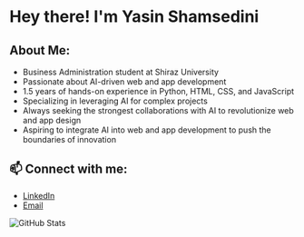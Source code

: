 # Hey there! I'm Yasin Shamsedini 

## About Me:
-  Business Administration student at Shiraz University  
-  Passionate about AI-driven web and app development  
-  1.5 years of hands-on experience in Python, HTML, CSS, and JavaScript  
-  Specializing in leveraging AI for complex projects  
-  Always seeking the strongest collaborations with AI to revolutionize web and app design  
-  Aspiring to integrate AI into web and app development to push the boundaries of innovation  

## 📫 Connect with me:
- [LinkedIn](https://www.linkedin.com/in/yasin-shamsedini-119a28323/)  
- [Email](mailto:yasin.shamsedini@gmail.com)  

![GitHub Stats](https://github-readme-stats.vercel.app/api?username=YasinShamsedini&show_icons=true&theme=radical)
